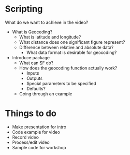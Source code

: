 # Scripting

What do we want to achieve in the video?

* What is Geocoding?
   * What is latitude and longitude? 
   * What distance does one significant figure represent?
   * Difference between relative and absolute data?
      * What data format is desirable for geocoding?
* Introduce package
  * What can SF do?
  * How does the geocoding function actually work?
    * Inputs
    * Outputs
    * Special parameters to be specified
    * Defaults?
  * Going through an example
  
 
# Things to do
 * Make presentation for intro
 * Code example for video
 * Record video 
 * Process/edit video
 * Sample code for workshop 
